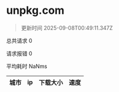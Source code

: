 
  # unpkg.com

  > 更新时间 2025-09-08T00:49:11.347Z
  
  总共请求 0

  请求报错 0

  平均耗时 NaNms

|城市|ip|下载大小|速度|
|-----|----------|---|---|

  